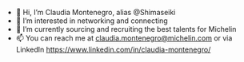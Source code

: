 - 👋 Hi, I’m Claudia Montenegro, alias @Shimaseiki
- 👀 I’m interested in networking and connecting
- 🌱 I’m currently sourcing and recruiting the best talents for Michelin
- 📫 You can reach me at claudia.montenegro@michelin.com or via LinkedIn https://www.linkedin.com/in/claudia-montenegro/

<!---
Shimaseiki/Shimaseiki is a ✨ special ✨ repository because its `README.md` (this file) appears on your GitHub profile.
You can click the Preview link to take a look at your changes.
--->
